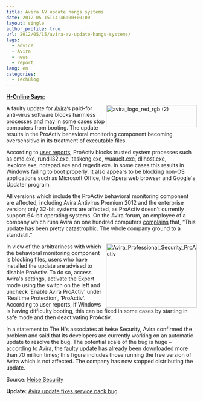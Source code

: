 ```yaml
---
title: Avira AV update hangs systems
date: 2012-05-15T14:46:00+00:00
layout: single
author_profile: true
url: 2012/05/15/avira-av-update-hangs-systems/
tags:
  - advice
  - Avira
  - news
  - report
lang: en
categories: 
  - TechBlog
---
```

<a href="http://www.h-online.com/security/news/item/Avira-AV-update-hangs-systems-1575974.html" target="_blank"><strong>H-Online Says:</strong></a>

[<img title="avira_logo_red_rgb (2)" border="0" alt="avira_logo_red_rgb (2)" align="right" src="http://lh6.ggpht.com/-c959rFCtOVU/T7JlP-bAEMI/AAAAAAAAF-s/hO0fx7nqPh0/avira_logo_red_rgb%252520%2525282%252529_thumb%25255B1%25255D.jpg?imgmax=800" width="240" height="58" />](http://lh5.ggpht.com/-7eHRK6IOMGc/T7JlKIRe20I/AAAAAAAAF-k/7kXaHLSMbYs/s1600-h/avira_logo_red_rgb%252520%2525282%252529%25255B3%25255D.jpg)A faulty update for [Avira](http://www.avira.com/en/index)&#8216;s paid-for anti-virus software blocks harmless processes and may in some cases stop computers from booting. The update results in the ProActiv behavioral monitoring component becoming oversensitive in its treatment of executable files. 

According to [user reports](http://forum.avira.com/wbb/index.php?page=Thread&threadID=144883&pageNo=1), ProActiv blocks trusted system processes such as cmd.exe, rundll32.exe, taskeng.exe, wuauclt.exe, dllhost.exe, iexplore.exe, notepad.exe and regedit.exe. In some cases this results in Windows failing to boot properly. It also appears to be blocking non-OS applications such as Microsoft Office, the Opera web browser and Google's Updater program. 

All versions which include the ProActiv behavioral monitoring component are affected, including Avira Antivirus Premium 2012 and the enterprise version; only 32-bit systems are affected, as ProActiv doesn't currently support 64-bit operating systems. On the Avira forum, an employee of a company which runs Avira on one hundred computers [complains](http://forum.avira.com/wbb/index.php?page=Thread&postID=1179702#post1179702) that, “This update has been pretty catastrophic. The whole company ground to a standstill.” 

[<img title="Avira_Professional_Security_ProActiv" border="0" alt="Avira_Professional_Security_ProActiv" align="right" src="http://lh3.ggpht.com/-D6soJkIyF5U/T7JlVgMOcDI/AAAAAAAAF-8/7tKw6TWq2gw/Avira_Professional_Security_ProActiv_thumb%25255B2%25255D.png?imgmax=800" width="240" height="170" />](http://lh3.ggpht.com/-GyvL3f3JqLA/T7JlSx8xFQI/AAAAAAAAF-0/PGm0r2T5w8g/s1600-h/Avira_Professional_Security_ProActiv%25255B4%25255D.png)In view of the arbitrariness with which the behavioral monitoring component is blocking files, users who have installed the update are advised to disable ProActiv. To do so, access Avira's settings, activate the Expert mode using the switch on the left and uncheck &#8216;Enable Avira ProActiv' under &#8216;Realtime Protection', &#8216;ProActiv'. According to user reports, if Windows is having difficulty booting, this can be fixed in some cases by starting in safe mode and then deactivating ProActiv. 

In a statement to The H's associates at heise Security, Avira confirmed the problem and said that its developers are currently working on an automatic update to resolve the bug. The potential scale of the bug is huge – according to Avira, the faulty update has already been downloaded more than 70 million times; this figure includes those running the free version of Avira which is not affected. The company has now stopped distributing the update. 

Source: <a href="/2012/05/avira-av-update-hangs-systems.html" target="_blank">Heise Security</a> 

**Update:** <a href="/2012/05/avira-update-fixes-service-pack-bug.html" target="_blank">Avira update fixes service pack bug</a>